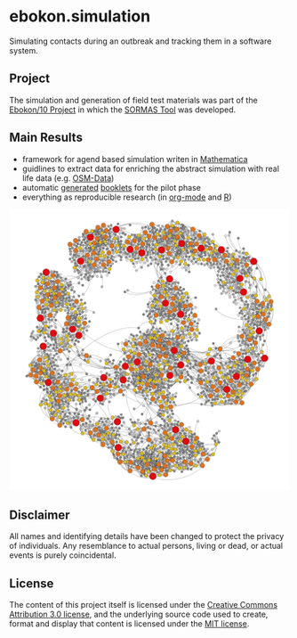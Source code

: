 # ebokon.simulation

Simulating contacts during an outbreak and tracking them in a software system.

## Project

The simulation and generation of field test materials was part of the [Ebokon/10 Project](http://www.rki.de/DE/Content/InfAZ/E/Ebola/EBOKON_Projekte_des_RKI.html) in which the [SORMAS Tool](http://www.helmholtz-hzi.de/de/forschung/forschungsschwerpunkte/bakterielle_und_virale_krankheitserreger/epidemiologie/projekte/sormas/sormas/news/) was developed.

## Main Results

- framework for agend based simulation writen in [Mathematica](http://www.wolfram.com/mathematica/)
- guidlines to extract data for enriching the abstract simulation with real life data (e.g. [OSM-Data](http://download.geofabrik.de/))
- automatic [generated](doc.injects/README.md) [booklets](doc.injects/all) for the pilot phase
- everything as reproducible research (in [org-mode](http://orgmode.org/) and [R](http://www.r-project.org/))

![Contacts to infectious persons](img/ft-simulation_contact_net.png)

## Disclaimer

All names and identifying details have been changed to protect the privacy of individuals.
Any resemblance to actual persons, living or dead, or actual events is purely coincidental.

## License

The content of this project itself is licensed under the
[Creative Commons Attribution 3.0 license](http://creativecommons.org/licenses/by/3.0/us/deed.en_US),
and the underlying source code used to create, format and display that content
is licensed under the [MIT license](http://opensource.org/licenses/mit-license.php).

